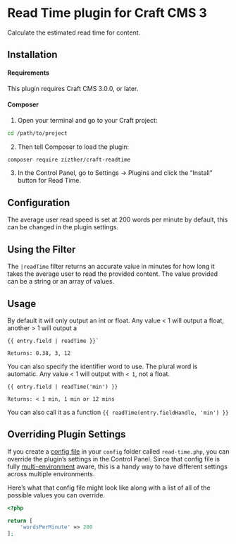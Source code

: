 # Read Time plugin for Craft CMS 3

Calculate the estimated read time for content.

## Installation

#### Requirements

This plugin requires Craft CMS 3.0.0, or later.

#### Composer

1. Open your terminal and go to your Craft project:

```bash
cd /path/to/project
```

2. Then tell Composer to load the plugin:

```bash
composer require zizther/craft-readtime
```

3. In the Control Panel, go to Settings → Plugins and click the “Install” button for Read Time.

## Configuration

The average user read speed is set at 200 words per minute by default, this can be changed in the plugin settings.

## Using the Filter

The `|readTime` filter returns an accurate value in minutes for how long it takes the average user to read the provided content. The value provided can be a string or an array of values.

## Usage
By default it will only output an int or float.
Any value < 1 will output a float, another > 1 will output a

```twig
{{ entry.field | readTime }}`

Returns: 0.38, 3, 12
```

You can also specify the identifier word to use. The plural word is automatic.
Any value < 1 will output with `< 1`, not a float.
```twig
{{ entry.field | readTime('min') }}

Returns: < 1 min, 1 min or 12 mins
```

You can also call it as a function
`{{ readTime(entry.fieldHandle, 'min') }}`

## Overriding Plugin Settings

If you create a [config file](https://docs.craftcms.com/v3/configuration.html) in your `config` folder called `read-time.php`, you can override the plugin’s settings in the Control Panel. Since that config file is fully [multi-environment](https://docs.craftcms.com/v3/configuration.html) aware, this is a handy way to have different settings across multiple environments.

Here’s what that config file might look like along with a list of all of the possible values you can override.

```php
<?php

return [
    'wordsPerMinute' => 200
];
```
